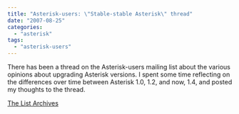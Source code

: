 ```yaml
---
title: "Asterisk-users: \"Stable-stable Asterisk\" thread"
date: "2007-08-25"
categories: 
  - "asterisk"
tags: 
  - "asterisk-users"
---
```


There has been a thread on the Asterisk-users mailing list about the various opinions about upgrading Asterisk versions. I spent some time reflecting on the differences over time between Asterisk 1.0, 1.2, and now, 1.4, and posted my thoughts to the thread.

[The List Archives](http://lists.digium.com/pipermail/asterisk-users/2007-August/195030.html)
